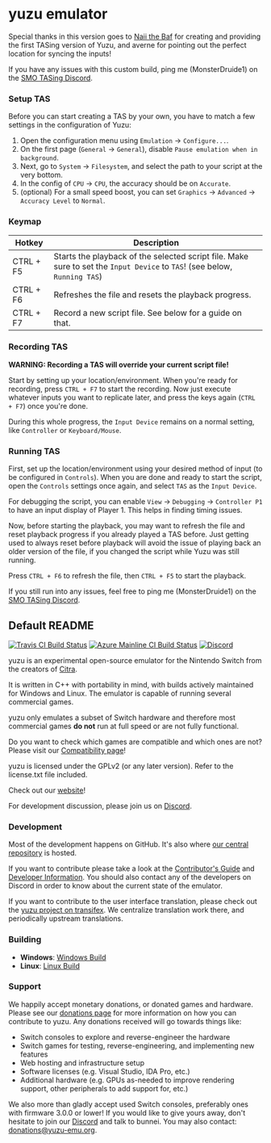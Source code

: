 yuzu emulator
=============
Special thanks in this version goes to [Naii the Baf](https://github.com/Naii-the-Baf/yuzu/tree/naii-tas) for creating and providing the first TASing version of Yuzu, and averne for pointing out the perfect location for syncing the inputs!

If you have any issues with this custom build, ping me (MonsterDruide1) on the [SMO TASing Discord](https://discord.gg/U7tUnkxkAT).

### Setup TAS

Before you can start creating a TAS by your own, you have to match a few settings in the configuration of Yuzu:
1. Open the configuration menu using `Emulation` -> `Configure...`.
2. On the first page (`General` -> `General`), disable `Pause emulation when in background`.
3. Next, go to `System` -> `Filesystem`, and select the path to your script at the very bottom.
4. In the config of `CPU` -> `CPU`, the accuracy should be on `Accurate`.
5. (optional) For a small speed boost, you can set `Graphics` -> `Advanced` -> `Accuracy Level` to `Normal`. 

### Keymap

Hotkey | Description
------ | -----------
CTRL + F5 | Starts the playback of the selected script file. Make sure to set the `Input Device` to `TAS`! (see below, `Running TAS`)
CTRL + F6 | Refreshes the file and resets the playback progress.
CTRL + F7 | Record a new script file. See below for a guide on that.


### Recording TAS

**WARNING: Recording a TAS will override your current script file!**

Start by setting up your location/environment. When you're ready for recording, press `CTRL + F7` to start the recording. Now just execute whatever inputs you want to replicate later, and press the keys again (`CTRL + F7`) once you're done.

During this whole progress, the `Input Device` remains on a normal setting, like `Controller` or `Keyboard/Mouse`.

### Running TAS

First, set up the location/environment using your desired method of input (to be configured in `Controls`). When you are done and ready to start the script, open the `Controls` settings once again, and select `TAS` as the `Input Device`.

For debugging the script, you can enable `View` -> `Debugging` -> `Controller P1` to have an input display of Player 1. This helps in finding timing issues.

Now, before starting the playback, you may want to refresh the file and reset playback progress if you already played a TAS before. Just getting used to always reset before playback will avoid the issue of playing back an older version of the file, if you changed the script while Yuzu was still running.

Press `CTRL + F6` to refresh the file, then `CTRL + F5` to start the playback.

If you still run into any issues, feel free to ping me (MonsterDruide1) on the [SMO TASing Discord](https://discord.gg/U7tUnkxkAT).

## Default README

[![Travis CI Build Status](https://travis-ci.com/yuzu-emu/yuzu.svg?branch=master)](https://travis-ci.com/yuzu-emu/yuzu)
[![Azure Mainline CI Build Status](https://dev.azure.com/yuzu-emu/yuzu/_apis/build/status/yuzu%20mainline?branchName=master)](https://dev.azure.com/yuzu-emu/yuzu/)
[![Discord](https://img.shields.io/discord/398318088170242053?color=%237289DA&label=yuzu&logo=discord&logoColor=white)](https://discord.com/invite/u77vRWY)

yuzu is an experimental open-source emulator for the Nintendo Switch from the creators of [Citra](https://citra-emu.org/).

It is written in C++ with portability in mind, with builds actively maintained for Windows and Linux. The emulator is capable of running several commercial games.

yuzu only emulates a subset of Switch hardware and therefore most commercial games **do not** run at full speed or are not fully functional.

Do you want to check which games are compatible and which ones are not? Please visit our [Compatibility page](https://yuzu-emu.org/game/)!

yuzu is licensed under the GPLv2 (or any later version). Refer to the license.txt file included.

Check out our [website](https://yuzu-emu.org/)!

For development discussion, please join us on [Discord](https://discord.com/invite/u77vRWY).

### Development

Most of the development happens on GitHub. It's also where [our central repository](https://github.com/yuzu-emu/yuzu) is hosted.

If you want to contribute please take a look at the [Contributor's Guide](https://github.com/yuzu-emu/yuzu/wiki/Contributing) and [Developer Information](https://github.com/yuzu-emu/yuzu/wiki/Developer-Information). You should also contact any of the developers on Discord in order to know about the current state of the emulator.

If you want to contribute to the user interface translation, please check out the [yuzu project on transifex](https://www.transifex.com/yuzu-emulator/yuzu). We centralize translation work there, and periodically upstream translations.

### Building

* __Windows__: [Windows Build](https://github.com/yuzu-emu/yuzu/wiki/Building-For-Windows)
* __Linux__: [Linux Build](https://github.com/yuzu-emu/yuzu/wiki/Building-For-Linux)


### Support
We happily accept monetary donations, or donated games and hardware. Please see our [donations page](https://yuzu-emu.org/donate/) for more information on how you can contribute to yuzu. Any donations received will go towards things like:
* Switch consoles to explore and reverse-engineer the hardware
* Switch games for testing, reverse-engineering, and implementing new features
* Web hosting and infrastructure setup
* Software licenses (e.g. Visual Studio, IDA Pro, etc.)
* Additional hardware (e.g. GPUs as-needed to improve rendering support, other peripherals to add support for, etc.)

We also more than gladly accept used Switch consoles, preferably ones with firmware 3.0.0 or lower! If you would like to give yours away, don't hesitate to join our [Discord](https://discord.gg/VXqngT3) and talk to bunnei. You may also contact: donations@yuzu-emu.org.
